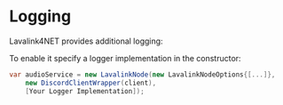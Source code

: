 # Logging

Lavalink4NET provides additional logging:

To enable it specify a logger implementation in the constructor:

```csharp
var audioService = new LavalinkNode(new LavalinkNodeOptions{[...]}, 
    new DiscordClientWrapper(client),
    [Your Logger Implementation]);
```

